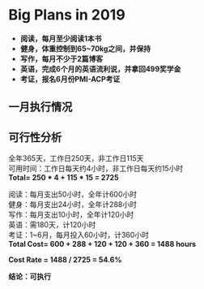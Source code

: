 # Big Plans in 2019
- **阅读，每月至少阅读1本书**
- **健身，体重控制到65~70kg之间，并保持**
- **写作，每月不少于2篇博客**
- **英语，完成6个月的英语流利说，并拿回499奖学金**
- **考证，报名6月份PMI-ACP考证**


## 一月执行情况

## 可行性分析
全年365天，工作日250天，非工作日115天  
可用时间：工作日每天约4小时，非工作日每天约15小时  
**Total= 250 \* 4 + 115 \* 15 = 2725**

阅读：每月支出50小时，全年计600小时  
健身：每月支出24小时，全年计288小时  
写作：每月支出10小时，全年计120小时  
英语：需180天，计120小时  
考证：1~6月，每月投入60小时，计360小时  
**Total Cost= 600 + 288 + 120 + 120 + 360 = 1488 hours**  

**Cost Rate = 1488 / 2725 = 54.6%** 

**结论：可执行**